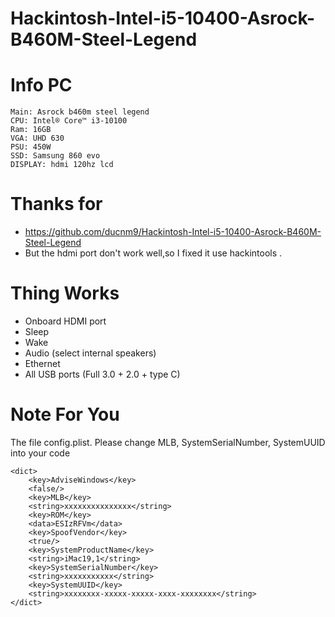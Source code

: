 # Hackintosh-Intel-i5-10400-Asrock-B460M-Steel-Legend

# Info PC
```
Main: Asrock b460m steel legend
CPU: Intel® Core™ i3-10100
Ram: 16GB
VGA: UHD 630
PSU: 450W
SSD: Samsung 860 evo 
DISPLAY: hdmi 120hz lcd
```

# Thanks for 
- https://github.com/ducnm9/Hackintosh-Intel-i5-10400-Asrock-B460M-Steel-Legend
- But the hdmi port don't work well,so I fixed it use hackintools .

# Thing Works
- Onboard HDMI port 
- Sleep
- Wake
- Audio (select internal speakers)
- Ethernet
- All USB ports (Full 3.0 + 2.0 + type C)



# Note For You
The file config.plist. Please change MLB, SystemSerialNumber, SystemUUID into your code

```
<dict>
    <key>AdviseWindows</key>
    <false/>
    <key>MLB</key>
    <string>xxxxxxxxxxxxxxx</string>
    <key>ROM</key>
    <data>ESIzRFVm</data>
    <key>SpoofVendor</key>
    <true/>
    <key>SystemProductName</key>
    <string>iMac19,1</string>
    <key>SystemSerialNumber</key>
    <string>xxxxxxxxxxx</string>
    <key>SystemUUID</key>
    <string>xxxxxxxx-xxxxx-xxxxx-xxxx-xxxxxxxx</string>
</dict>
```
